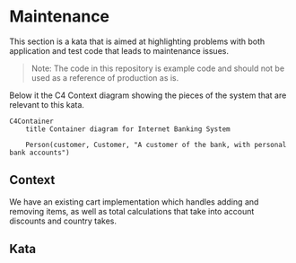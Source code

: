 # Maintenance

This section is a kata that is aimed at highlighting problems with both application and test code that leads to
maintenance issues.

> Note: The code in this repository is example code and should not be used as a reference of production as is.

Below it the C4 Context diagram showing the pieces of the system that are relevant to this kata.

```mermaid
C4Container
    title Container diagram for Internet Banking System

    Person(customer, Customer, "A customer of the bank, with personal bank accounts")

```

## Context

We have an existing cart implementation which handles adding and removing items, as well as total calculations that take
into account discounts and country takes.

## Kata


